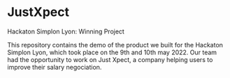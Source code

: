 # JustXpect
Hackaton Simplon Lyon: Winning Project

This repository contains the demo of the product we built for the Hackaton Simplon Lyon, which took place on the 9th and 10th may 2022.
Our team had the opportunity to work on Just Xpect, a company helping users to improve their salary negociation.
